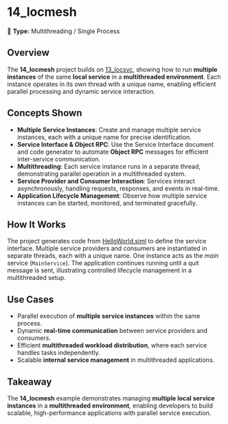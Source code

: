 ﻿# 14_locmesh

🧵 **Type:** Multithreading / Single Process

## Overview
The **14_locmesh** project builds on [13_locsvc](./../13_locsvc), showing how to run **multiple instances** of the same **local service** in a **multithreaded environment**. Each instance operates in its own thread with a unique name, enabling efficient parallel processing and dynamic service interaction.

## Concepts Shown
- **Multiple Service Instances**: Create and manage multiple service instances, each with a unique name for precise identification.
- **Service Interface & Object RPC**: Use the Service Interface document and code generator to automate **Object RPC** messages for efficient inter-service communication.
- **Multithreading**: Each service instance runs in a separate thread, demonstrating parallel operation in a multithreaded system.
- **Service Provider and Consumer Interaction**: Services interact asynchronously, handling requests, responses, and events in real-time.
- **Application Lifecycle Management**: Observe how multiple service instances can be started, monitored, and terminated gracefully.

## How It Works
The project generates code from [HelloWorld.siml](./services/HelloWorld.siml) to define the service interface. Multiple service providers and consumers are instantiated in separate threads, each with a unique name. One instance acts as the *main* service (`MainService`). The application continues running until a quit message is sent, illustrating controlled lifecycle management in a multithreaded setup.

## Use Cases
- Parallel execution of **multiple service instances** within the same process.
- Dynamic **real-time communication** between service providers and consumers.
- Efficient **multithreaded workload distribution**, where each service handles tasks independently.
- Scalable **internal service management** in multithreaded applications.

## Takeaway
The **14_locmesh** example demonstrates managing **multiple local service instances** in a **multithreaded environment**, enabling developers to build scalable, high-performance applications with parallel service execution.
